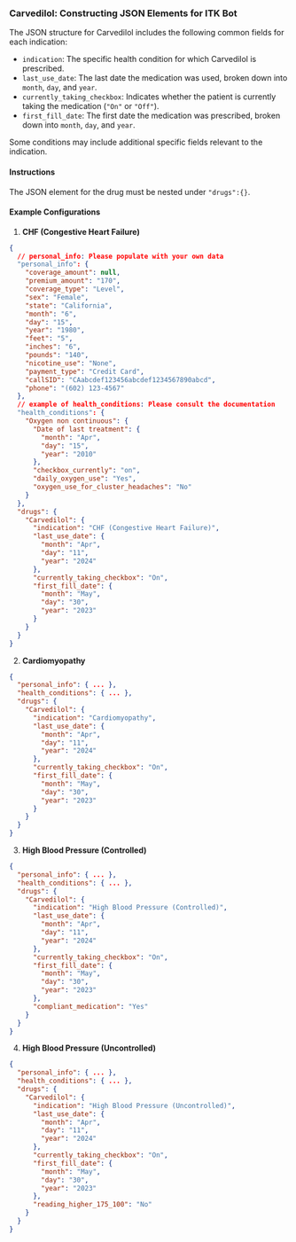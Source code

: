 ### Carvedilol: Constructing JSON Elements for ITK Bot

The JSON structure for Carvedilol includes the following common fields for each indication:

- `indication`: The specific health condition for which Carvedilol is prescribed.
- `last_use_date`: The last date the medication was used, broken down into `month`, `day`, and `year`.
- `currently_taking_checkbox`: Indicates whether the patient is currently taking the medication (`"On"` or `"Off"`).
- `first_fill_date`: The first date the medication was prescribed, broken down into `month`, `day`, and `year`.

Some conditions may include additional specific fields relevant to the indication.

#### Instructions

The JSON element for the drug must be nested under `"drugs":{}`.

#### Example Configurations

1. **CHF (Congestive Heart Failure)**

```json
{
  // personal_info: Please populate with your own data
  "personal_info": {
    "coverage_amount": null,
    "premium_amount": "170",
    "coverage_type": "Level",
    "sex": "Female",
    "state": "California",
    "month": "6",
    "day": "15",
    "year": "1980",
    "feet": "5",
    "inches": "6",
    "pounds": "140",
    "nicotine_use": "None",
    "payment_type": "Credit Card",
    "callSID": "CAabcdef123456abcdef1234567890abcd",
    "phone": "(602) 123-4567"
  },
  // example of health_conditions: Please consult the documentation
  "health_conditions": {
    "Oxygen non continuous": {
      "Date of last treatment": {
        "month": "Apr",
        "day": "15",
        "year": "2010"
      },
      "checkbox_currently": "on",
      "daily_oxygen_use": "Yes",
      "oxygen_use_for_cluster_headaches": "No"
    }
  },
  "drugs": {
    "Carvedilol": {
      "indication": "CHF (Congestive Heart Failure)",
      "last_use_date": {
        "month": "Apr",
        "day": "11",
        "year": "2024"
      },
      "currently_taking_checkbox": "On",
      "first_fill_date": {
        "month": "May",
        "day": "30",
        "year": "2023"
      }
    }
  }
}
```

2. **Cardiomyopathy**

```json
{
  "personal_info": { ... },
  "health_conditions": { ... },
  "drugs": {
    "Carvedilol": {
      "indication": "Cardiomyopathy",
      "last_use_date": {
        "month": "Apr",
        "day": "11",
        "year": "2024"
      },
      "currently_taking_checkbox": "On",
      "first_fill_date": {
        "month": "May",
        "day": "30",
        "year": "2023"
      }
    }
  }
}
```

3. **High Blood Pressure (Controlled)**

```json
{
  "personal_info": { ... },
  "health_conditions": { ... },
  "drugs": {
    "Carvedilol": {
      "indication": "High Blood Pressure (Controlled)",
      "last_use_date": {
        "month": "Apr",
        "day": "11",
        "year": "2024"
      },
      "currently_taking_checkbox": "On",
      "first_fill_date": {
        "month": "May",
        "day": "30",
        "year": "2023"
      },
      "compliant_medication": "Yes"
    }
  }
}
```

4. **High Blood Pressure (Uncontrolled)**

```json
{
  "personal_info": { ... },
  "health_conditions": { ... },
  "drugs": {
    "Carvedilol": {
      "indication": "High Blood Pressure (Uncontrolled)",
      "last_use_date": {
        "month": "Apr",
        "day": "11",
        "year": "2024"
      },
      "currently_taking_checkbox": "On",
      "first_fill_date": {
        "month": "May",
        "day": "30",
        "year": "2023"
      },
      "reading_higher_175_100": "No"
    }
  }
}
```

